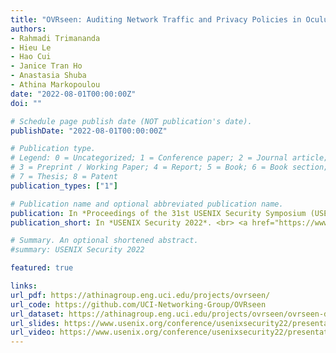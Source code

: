 ```yaml
---
title: "OVRseen: Auditing Network Traffic and Privacy Policies in Oculus VR"
authors:
- Rahmadi Trimananda
- Hieu Le
- Hao Cui
- Janice Tran Ho
- Anastasia Shuba
- Athina Markopoulou
date: "2022-08-01T00:00:00Z"
doi: ""

# Schedule page publish date (NOT publication's date).
publishDate: "2022-08-01T00:00:00Z"

# Publication type.
# Legend: 0 = Uncategorized; 1 = Conference paper; 2 = Journal article;
# 3 = Preprint / Working Paper; 4 = Report; 5 = Book; 6 = Book section;
# 7 = Thesis; 8 = Patent
publication_types: ["1"]

# Publication name and optional abbreviated publication name.
publication: In *Proceedings of the 31st USENIX Security Symposium (USENIX Security 2022)*. <br><a href="https://www.ftc.gov/news-events/events/2022/11/privacycon-2022" target="_blank"><span style="background-color:gold">[Appeared at PrivacyCon 2022]</span></a>
publication_short: In *USENIX Security 2022*. <br> <a href="https://www.ftc.gov/news-events/events/2022/11/privacycon-2022" target="_blank"><span style="background-color:gold">[Appeared at PrivacyCon 2022]</span></a>

# Summary. An optional shortened abstract.
#summary: USENIX Security 2022

featured: true

links:
url_pdf: https://athinagroup.eng.uci.edu/projects/ovrseen/
url_code: https://github.com/UCI-Networking-Group/OVRseen
url_dataset: https://athinagroup.eng.uci.edu/projects/ovrseen/ovrseen-datasets/
url_slides: https://www.usenix.org/conference/usenixsecurity22/presentation/trimananda
url_video: https://www.usenix.org/conference/usenixsecurity22/presentation/trimananda
---
```

